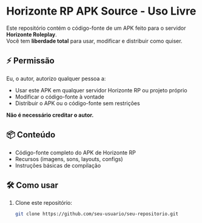 # Horizonte RP APK Source - Uso Livre

Este repositório contém o código-fonte de um APK feito para o servidor **Horizonte Roleplay**.  
Você tem **liberdade total** para usar, modificar e distribuir como quiser.

## ⚡ Permissão

Eu, o autor, autorizo qualquer pessoa a:

- Usar este APK em qualquer servidor Horizonte RP ou projeto próprio  
- Modificar o código-fonte à vontade  
- Distribuir o APK ou o código-fonte sem restrições  

**Não é necessário creditar o autor.**

## 📦 Conteúdo

- Código-fonte completo do APK de Horizonte RP  
- Recursos (imagens, sons, layouts, configs)  
- Instruções básicas de compilação

## 🛠️ Como usar

1. Clone este repositório:  
   ```bash
   git clone https://github.com/seu-usuario/seu-repositorio.git
